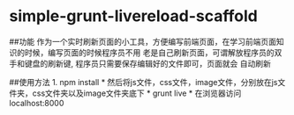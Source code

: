 # simple-grunt-livereload-scaffold

##功能
	作为一个实时刷新页面的小工具，方便编写前端页面，在学习前端页面知识的时候，编写页面的时候程序员不用
	老是自己刷新页面，可谓解放程序员的双手和键盘的刷新键, 程序员只需要保存编辑好的文件即可，页面就会
	自动刷新

##使用方法
	1. npm install
	* 然后将js文件，css文件，image文件，分别放在js文件夹，css文件夹以及image文件夹底下
	* grunt live
	* 在浏览器访问localhost:8000